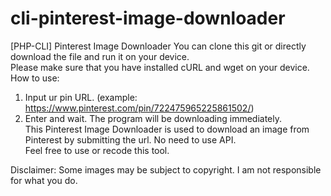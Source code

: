 # cli-pinterest-image-downloader
[PHP-CLI] Pinterest Image Downloader
You can clone this git or directly download the file and run it on your device.<br>
Please make sure that you have installed cURL and wget on your device.<br>
How to use:

1. Input ur pin URL. (example: https://www.pinterest.com/pin/722475965225861502/)<br>
2. Enter and wait. The program will be downloading immediately.<br>
This Pinterest Image Downloader is used to download an image from Pinterest by submitting the url. No need to use API.<br>
Feel free to use or recode this tool.

Disclaimer: Some images may be subject to copyright. I am not responsible for what you do.
